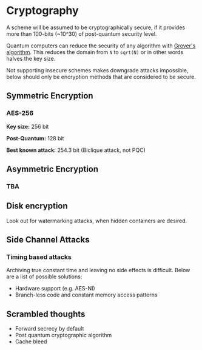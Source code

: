 # Cryptography

A scheme will be assumed to be cryptographically secure, if it provides more than 100-bits (~10^30) of post-quantum security level.

Quantum computers can reduce the security of any algorithm with [Grover's algorithm](https://en.wikipedia.org/wiki/Grover%27s_algorithm).
This reduces the domain from `N` to `sqrt(N)` or in other words halves the key size.

Not supporting insecure schemes makes downgrade attacks impossible, below should only be encryption methods that are considered to be secure.


## Symmetric Encryption

### AES-256

**Key size:** 256 bit

**Post-Quantum:** 128 bit

**Best known attack:** 254.3 bit (Biclique attack, not PQC)


## Asymmetric Encryption

### TBA


## Disk encryption

Look out for watermarking attacks, when hidden containers are desired.


## Side Channel Attacks

### Timing based attacks

Archiving true constant time and leaving no side effects is difficult.
Below are a list of possible solutions:

- Hardware support (e.g. AES-NI)
- Branch-less code and constant memory access patterns


## Scrambled thoughts

- Forward secrecy by default
- Post quantum cryptographic algorithm
- Cache bleed
